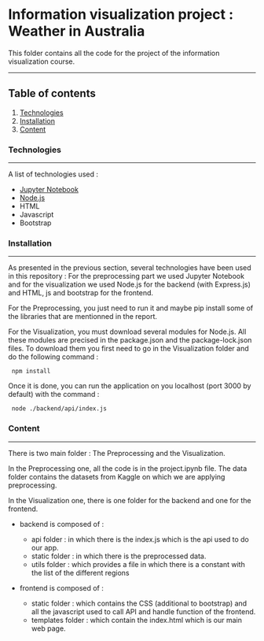 # Information visualization project : Weather in Australia

This folder contains all the code for the project of the information visualization course.

***

## Table of contents
1. [Technologies](#technologies)
2. [Installation](#installation)
3. [Content](#content)

<a name="technologies"></a>
### Technologies

***

A list of technologies used :
- [Jupyter Notebook](https://jupyter.org/) 
- [Node.js](https://nodejs.org/en)
- HTML
- Javascript
- Bootstrap

<a name="installation"></a>

### Installation

***

As presented in the previous section, several technologies have been used in this repository : For the preprocessing part we used Jupyter Notebook and for the visualization we used Node.js for the backend (with Express.js) and HTML, js and bootstrap for the frontend.

For the Preprocessing, you just need to run it and maybe pip install some of the libraries that are mentionned in the report.

For the Visualization, you must download several modules for Node.js. All these modules are precised in the package.json and the package-lock.json files. To download them you first need to go in the Visualization folder and do the following command :

<code> npm install </code>

Once it is done, you can run the application on you localhost (port 3000 by default) with the command : 

<code> node ./backend/api/index.js </code>

[//]: <> (This section will contain the tree structure of files.)
<a name="content"></a>

### Content
***

There is two main folder : The Preprocessing and the Visualization. 

In the Preprocessing one, all the code is in the project.ipynb file. The data folder contains the datasets from Kaggle on which we are applying preprocessing.

In the Visualization one, there is one folder for the backend and one for the frontend. 

- backend is composed of : 
  - api folder : in which there is the index.js which is the api used to do our app. 
  - static folder : in which there is the preprocessed data.
  - utils folder : which provides a file in which there is a constant with the list of the different regions

- frontend is composed of : 
  - static folder : which contains the CSS (additional to bootstrap) and all the javascript used to call API and handle function of the frontend.
  - templates folder : which contain the index.html which is our main web page.


